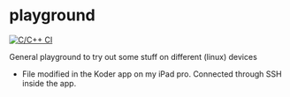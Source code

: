 # playground

[![C/C++ CI](https://github.com/incyi/playground/actions/workflows/c-cpp.yml/badge.svg)](https://github.com/incyi/playground/actions/workflows/c-cpp.yml)

General playground to try out some stuff on different (linux) devices

- File modified in the Koder app on my iPad pro. Connected through SSH inside the app.
